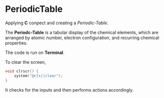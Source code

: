 # PeriodicTable

Applying __C__ conpect and creating a *Periodic-Table*.

The __Periodc-Table__ is a tabular display of the chemical elements, which are arranged by atomic number, electron configuration, and recurring chemical properties.

The code is run on __Terminal__.

To clear the screen,
```C
void clrscr() {
    system("@cls||clear");
}
```

It checks for the inputs and then performs actions accordingly.
